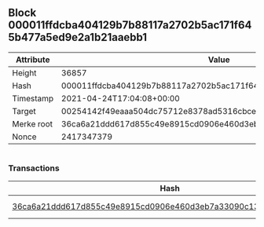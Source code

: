 ## Block 000011ffdcba404129b7b88117a2702b5ac171f645b477a5ed9e2a1b21aaebb1

Attribute | Value
--- | ---
Height | 36857
Hash | 000011ffdcba404129b7b88117a2702b5ac171f645b477a5ed9e2a1b21aaebb1
Timestamp | 2021-04-24T17:04:08+00:00
Target | 00254142f49eaaa504dc75712e8378ad5316cbcead634704b3734b6271167cc4
Merke root | 36ca6a21ddd617d855c49e8915cd0906e460d3eb7a33090c13f235630733163a
Nonce | 2417347379

```

```

### Transactions

Hash | Amount
--- | ---
[36ca6a21ddd617d855c49e8915cd0906e460d3eb7a33090c13f235630733163a](36ca6a21ddd617d855c49e8915cd0906e460d3eb7a33090c13f235630733163a.md) | 10.00000000 SKEPTI 
